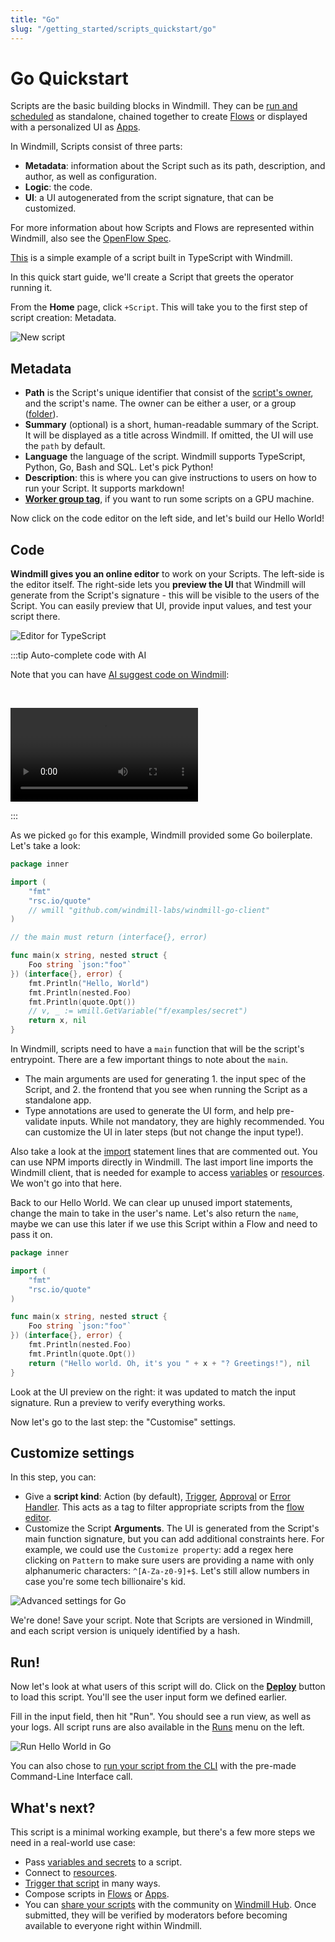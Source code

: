 ```yaml
---
title: "Go"
slug: "/getting_started/scripts_quickstart/go"
---
```


# Go Quickstart

Scripts are the basic building blocks in Windmill. They can be [run and scheduled](../../8_trigger_scripts/index.md) as standalone, chained together to create [Flows][flows] or displayed with a personalized UI as [Apps](../../7_apps_quickstart/index.md).

In Windmill, Scripts consist of three parts:

- **Metadata**: information about the Script such as its path, description, and
  author, as well as configuration.
- **Logic**: the code.
- **UI**: a UI autogenerated from the script signature, that can be customized.

For more information about how Scripts and Flows are represented within
Windmill, also see the [OpenFlow Spec][openflow].

[This](https://hub.windmill.dev/scripts/gmail/1291/-send-email-gmail) is a simple example of a script built in TypeScript with Windmill.

In this quick start guide, we'll create a Script that greets the operator running it.

From the **Home** page, click `+Script`. This will take you to the
first step of script creation: Metadata.

![New script](./create_script_go.png)

## Metadata

- **Path** is the Script's unique identifier that consist of the
  [script's owner](../../../reference/index.md#owner), and the script's name.
  The owner can be either a user, or a group ([folder](../../../core_concepts/8_groups_and_folders/index.md#folders)).
- **Summary** (optional) is a short, human-readable summary of the Script. It
  will be displayed as a title across Windmill. If omitted, the UI will use the `path` by
  default.
- **Language** the language of the script. Windmill supports TypeScript, Python,
  Go, Bash and SQL. Let's pick Python!
- **Description**: this is where you can give instructions
  to users on how to run your Script. It supports markdown!
- **[Worker group tag](../../../core_concepts/9_worker_groups/index.md)**, if you want to run some scripts on a GPU machine.

Now click on the code editor on the left side, and let's build our Hello World!

## Code

**Windmill gives you an online editor** to work on your Scripts. The left-side is
the editor itself. The right-side lets you **preview the UI** that Windmill will
generate from the Script's signature - this will be visible to the users of the
Script. You can easily preview that UI, provide input values, and test your
script there.

![Editor for TypeScript](./editor_go.png)

:::tip Auto-complete code with AI

Note that you can have [AI suggest code on Windmill](../../../misc/11_code_autocompletion/index.md):

<br/>

<video
    className="border-2 rounded-xl object-cover w-full h-full"
    controls
    id="main-video"
    src="/videos/codeium_example.mp4"
/>

:::

As we picked `go` for this example, Windmill provided some Go
boilerplate. Let's take a look:

```go
package inner

import (
	"fmt"
	"rsc.io/quote"
	// wmill "github.com/windmill-labs/windmill-go-client"
)

// the main must return (interface{}, error)

func main(x string, nested struct {
	Foo string `json:"foo"`
}) (interface{}, error) {
	fmt.Println("Hello, World")
	fmt.Println(nested.Foo)
	fmt.Println(quote.Opt())
	// v, _ := wmill.GetVariable("f/examples/secret")
	return x, nil
}

```

In Windmill, scripts need to have a `main` function that will be the script's
entrypoint. There are a few important things to note about the `main`.

- The main arguments are used for generating 1. the input spec of the Script, and 2.
  the frontend that you see when running the Script as a standalone app.
- Type annotations are used to generate the UI form, and help pre-validate
  inputs. While not mandatory, they are highly recommended. You can customize
  the UI in later steps (but not change the input type!).

Also take a look at the [import](../../../advanced/6_imports/index.md) statement lines that are commented out. You can
use NPM imports directly in Windmill. The last import line imports the Windmill
client, that is needed for example to access
[variables](../../../core_concepts/2_variables_and_secrets/index.md) or
[resources](../../../core_concepts/3_resources_and_types/index.md). We won't go
into that here.

Back to our Hello World. We can clear up unused import statements, change the
main to take in the user's name. Let's also return the `name`, maybe we can use
this later if we use this Script within a Flow and need to pass it on.

```go
package inner

import (
	"fmt"
	"rsc.io/quote"
)

func main(x string, nested struct {
	Foo string `json:"foo"`
}) (interface{}, error) {
	fmt.Println(nested.Foo)
	fmt.Println(quote.Opt())
	return ("Hello world. Oh, it's you " + x + "? Greetings!"), nil
}
```

Look at the UI preview on the right: it was updated to match the input
signature. Run a preview to verify everything works.

Now let's go to the last step: the "Customise" settings.

## Customize settings

In this step, you can:

- Give a **script kind**: Action (by default), [Trigger](../../../flows/10_flow_trigger.md), [Approval](../../../flows/11_flow_approval.md) or [Error Handler](../../../flows/7_flow_error_handler.md). This acts as a tag to filter appropriate scripts from the [flow editor](../../6_flows_quickstart/index.md).
- Customize the Script **Arguments**. The UI is generated from the Script's main function signature, but you can add additional constraints here. For example, we could use the `Customize property`: add a regex here clicking on `Pattern` to make sure users are providing a name with only alphanumeric characters: `^[A-Za-z0-9]+$`. Let's still allow numbers in case you're some tech billionaire's kid.

![Advanced settings for Go](./customize_go.png)

We're done! Save your script. Note that Scripts are versioned in Windmill, and
each script version is uniquely identified by a hash.

## Run!

Now let's look at what users of this script will do. Click on the **[Deploy](../../../core_concepts/0_draft_and_deploy/index.md)** button
to load this script. You'll see the user input form we defined earlier.

Fill in the input field, then hit "Run". You should see a run view, as well as
your logs. All script runs are also available in the [Runs][app-runs] menu on
the left.

![Run Hello World in Go](./run_go.png)

You can also chose to [run your script from the CLI](../../../advanced/3_cli/index.md) with the pre-made Command-Line Interface call.

## What's next?

This script is a minimal working example, but there's a few more steps we need
in a real-world use case:

- Pass
  [variables and secrets](../../../core_concepts/2_variables_and_secrets/index.md)
  to a script.
- Connect to [resources](../../../core_concepts/3_resources_and_types/index.md).
- [Trigger that script](../../8_trigger_scripts/index.md) in many ways.
- Compose scripts in [Flows][flows] or [Apps](../../7_apps_quickstart/index.md).
- You can [share your scripts](../../../misc/1_share_on_hub/index.md) with the community on [Windmill Hub][wm-hub]. Once
  submitted, they will be verified by moderators before becoming available to
  everyone right within Windmill.


<!-- Resources -->

[flows]: ../../../getting_started/6_flows_quickstart/index.md
[app-runs]: https://app.windmill.dev/runs
[app-scripts]: https://app.windmill.dev/scripts
[deno]: https://deno.land/
[openflow]: ../../../openflow/index.md
[python]: https://www.python.org/
[wm-hub]: https://hub.windmill.dev

